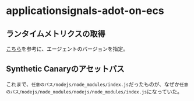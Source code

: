 # applicationsignals-adot-on-ecs

## ランタイムメトリクスの取得
[こちら](https://docs.aws.amazon.com/AmazonCloudWatch/latest/monitoring/AppSignals-MetricsCollected.html#AppSignals-RuntimeMetrics)を参考に、エージェントのバージョンを指定。

## Synthetic Canaryのアセットパス
これまで、`任意のパス/nodejs/node_modules/index.js`だったものが、なぜか`任意のパス/nodejs/node_modules/nodejs/node_modules/index.js`になっていた。
